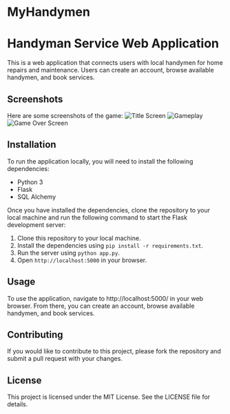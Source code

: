 # MyHandymen
# Handyman Service Web Application

This is a web application that connects users with local handymen for home repairs and maintenance. Users can create an account, browse available handymen, and book services.

## Screenshots
Here are some screenshots of the game:
![Title Screen](screenshots/title_screen.png)
![Gameplay](screenshots/gameplay.png)
![Game Over Screen](screenshots/game_over_screen.png)

## Installation

To run the application locally, you will need to install the following dependencies:

- Python 3
- Flask
- SQL Alchemy

Once you have installed the dependencies, clone the repository to your local machine and run the following command to start the Flask development server:
1. Clone this repository to your local machine.
2. Install the dependencies using `pip install -r requirements.txt`.
3. Run the server using `python app.py`.
4. Open `http://localhost:5000` in your browser.


## Usage

To use the application, navigate to http://localhost:5000/ in your web browser. From there, you can create an account, browse available handymen, and book services.

## Contributing

If you would like to contribute to this project, please fork the repository and submit a pull request with your changes.

## License

This project is licensed under the MIT License. See the LICENSE file for details.
